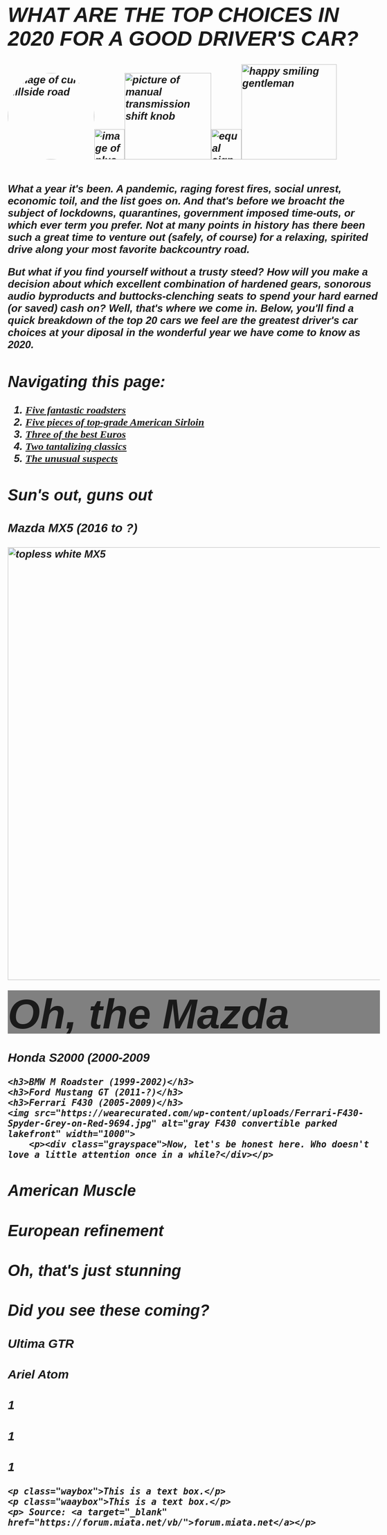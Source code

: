 <head>
  <title>Performance car bargains in 2020</title>
  <meta charset="utf-8">
  <!-- put header stuff here-->
  <style>
    body {
		
      background: rgb(230, 30, 0);
      font-style: italic;
      font-weight: bold;
      font-family: Helvetica, serif;
      font-size: 24px;
      font-color: (0, 0, 0);
	}
	
  	.roundborder1 {
	border-radius: 50%;
	}
	.introbox {
	background-color: rgb(246, 155, 175);
	}
	.diftextone {
	font-family: sans-serif;
	}
	.bignbold {
	font-weight: bold;
	}
	.diftextone {
	font-family: serif;
	}
	.grayspace {
	background-color: gray;
	height: 100px;
	overflow: auto;
	}
	.bigstarter {
	font-size: 4em;
	}
	.waybox {
	margin-bottom: 20px;
	padding: 20px;
	background-color: pink;
	}
	.waaybox {
	margin-bottom: 5px;
	padding: 40px;
	background-color: blue;
	}
	.marginbottomeins {
	margin-bottom: 30px;
	}
  </style>
  </head>
  <body>
  <h1><em>WHAT ARE THE TOP CHOICES IN 2020 FOR A GOOD DRIVER'S CAR?</em></h1><img class="roundborder1" src="https://image.shutterstock.com/image-photo/road-on-mountain-country-sshape-260nw-527741413.jpg" alt="image of curvy hillside road" width=200px><img class="marginbottomeins" src="https://image.shutterstock.com/image-illustration/plus-sign-icon-element-web-260nw-1098707264.jpg" alt="image of plus sign" width=70px><img src="https://www.fcpeuro.com/public/assets/products/102127/large/25117566267.jpg?1496416619" alt="picture of manual transmission shift knob" width=200px><img class="marginbottomeins" src="https://www.affordablecebu.com/pictures/articles/computer_tricks/Equal-Symbol-Sign.jpg" alt="equal sign" width=70px><img src="https://www.nicepng.com/png/detail/277-2773520_10299560-happy-guy.png" alt="happy smiling gentleman" width=220px>
	<p class="intro" class='introbox'>What a year it's been. A pandemic, raging forest fires, social unrest, economic toil, and the list goes on. And that's before we broacht the subject of lockdowns, quarantines, government imposed time-outs, or which ever term you prefer. Not at many points in history has there been such a great time to venture out (safely, of course) for a relaxing, spirited drive along your most favorite backcountry road.</p>
	<p>But what if you find yourself without a trusty steed? How will you make a decision about which excellent combination of hardened gears, sonorous audio byproducts and buttocks-clenching seats to spend your hard earned (or saved) cash on? Well, that's where we come in. Below, you'll find a quick breakdown of the top 20 cars we feel are the greatest driver's car choices at your diposal in the wonderful year we have come to know as 2020.</p>
  <h2>Navigating this page:</h2>
	<ol>
		<li><a class="diftextone" href="#roadstah">Five fantastic roadsters</a></li>
		<li><a class="diftextone" href="#steak">Five pieces of top-grade American Sirloin</a></li>
		<li><a class="diftextone" href="#Oyrose">Three of the best Euros</a></li>
		<li><a class="diftextone" href="#beauties">Two tantalizing classics</a></li>
		<li><a class="diftextone" href="#funnyline">The unusual suspects</a></li>
	</ol>
	<h2 id="roadstah">Sun's out, guns out</h2>
	<h3>Mazda MX5 (2016 to ?)</h3>
	<img src="https://consumerguide.com/wp-content/uploads/2019/10/2019_mazda_mx-5_miata_56-1024x512.jpg" alt="topless white MX5" width="1000">
	<p><div class="grayspace"><span class="bigstarter">Oh, the Mazda Miata.</span> Ask virtually anyone with even the faintest bit of interest in cars if they have heard of the Mazda Miata, and chances are you'll get a positive response. Since its introduction in 1988 as an '89 model, the little Japanese two seater has gone on to sell XXX units. And Mazda recently updated its little top-down hotshoe, with 2019 bringing a host of powertrain changes, resulting in a now even more potent 181bhp at the flywheel. For a car that tips the scales at a mere <span class="bignbold">2230lbs</span>, that number will move you along more quickly than you might think.</div></p>
	<h3>Honda S2000 (2000-2009</h3>
	
	<h3>BMW M Roadster (1999-2002)</h3>
	<h3>Ford Mustang GT (2011-?)</h3>
	<h3>Ferrari F430 (2005-2009)</h3>
	<img src="https://wearecurated.com/wp-content/uploads/Ferrari-F430-Spyder-Grey-on-Red-9694.jpg" alt="gray F430 convertible parked lakefront" width="1000">
		<p><div class="grayspace">Now, let's be honest here. Who doesn't love a little attention once in a while?</div></p>
<h2 id="steak">American Muscle</h2>  
	<h2 id="Oyrose">European refinement</h2>
	<h2 id="beauties">Oh, that's just stunning</h2>
	<h2 id="funnyline">Did you see these coming?</h2>
	<h3>Ultima GTR</h3>
	<h3>Ariel Atom</h3>
	<h3>1 </h3>
	<h3> 1</h3>
	<h3> 1</h3>
	
	<p class="waybox">This is a text box.</p>
	<p class="waaybox">This is a text box.</p>
	<p> Source: <a target="_blank" href="https://forum.miata.net/vb/">forum.miata.net</a></p>
  </body>
  	
  
